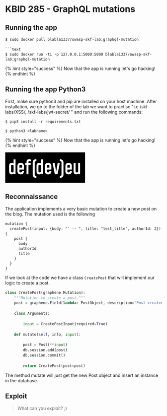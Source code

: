 # KBID 285 - GraphQL mutations

## Running the app

```
$ sudo docker pull blabla1337/owasp-skf-lab:graphql-mutation

```text
$ sudo docker run -ti -p 127.0.0.1:5000:5000 blabla1337/owasp-skf-lab:graphql-mutation
```

{% hint style="success" %}
 Now that the app is running let's go hacking!
{% endhint %}

## Running the app Python3

First, make sure python3 and pip are installed on your host machine.
After installation, we go to the folder of the lab we want to practise 
"i.e /skf-labs/XSS/, /skf-labs/jwt-secret/ " and run the following commands:

```
$ pip3 install -r requirements.txt
```

```
$ python3 <labname>
```

{% hint style="success" %}
 Now that the app is running let's go hacking!
{% endhint %}


![Docker Image and write-up thanks to defev!](.gitbook/assets/logo.defdev.1608z.whtonblk.256.png)


## Reconnaissance

The application implements a very basic mutation to create a new post on the blog. The mutation used is the following

```
mutation {
  createPost(input: {body: "' -- ", title: "test_title", authorId: 2}) {
    post {
      body
      authorId
      title
    }
  }
}

```

If we look at the code we have a class `CreatePost` that will implement our logic to create a post.

```python
class CreatePost(graphene.Mutation):
    """Mutation to create a post."""
    post = graphene.Field(lambda: PostObject, description="Post created by this mutation.")

    class Arguments:
    	
        input = CreatePostInput(required=True)

    def mutate(self, info, input):
        
        post = Post(**input)
        db.session.add(post)
        db.session.commit()
        
        return CreatePost(post=post)
```

The method mutate will just get the new Post object and insert an instance in the database. 

## Exploit

> What can you exploit? ;)



